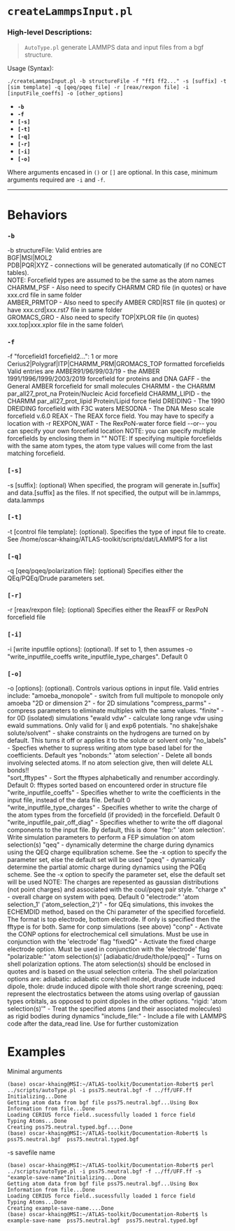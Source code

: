 # `createLammpsInput.pl`
### High-level Descriptions:

> `AutoType.pl` generate LAMMPS data and input files from a bgf structure.

Usage (Syntax):
```
./createLammpsInput.pl -b structureFile -f "ff1 ff2..." -s [suffix] -t [sim template] -q [qeq/pqeq file] -r [reax/rexpon file] -i [inputFile_coeffs] -o [other_options]
```
* **`-b`**
* **`-f`** 
* **`[-s]`** 
* **`[-t]`**
* **`[-q]`**
* **`[-r]`** 
* **`[-i]`**
* **`[-o]`**


Where arguments encased in `()` or `[]` are optional. In this case, minimum arguments required are `-i` and `-f`.
 
---


# Behaviors
### `-b`
-b structureFile:
                Valid entries are \
                BGF|MSI|MOL2\
                PDB|PQR|XYZ - connections will be generated automatically (if no CONECT tables).\
                        NOTE: Forcefield types are assumed to be the same as the atom names\
                CHARMM_PSF - Also need to specify CHARMM CRD file (in quotes) or have xxx.crd file in same folder\
                AMBER_PRMTOP - Also need to specify AMBER CRD|RST file (in quotes) or have xxx.crd|xxx.rst7 file in same folder\
                GROMACS_GRO - Also need to specify TOP|XPLOR file (in quotes) xxx.top|xxx.xplor file in the same folder\
### `-f`
-f "forcefield1 forcefield2...":
                1 or more Cerius2|Polygraf|ITP|CHARMM_PRM|GROMACS_TOP formatted forcefields
                Valid entries are
                AMBER91/96/99/03/19 - the AMBER 1991/1996/1999/2003/2019 forcefield for proteins and DNA
                GAFF - the General AMBER forcefield for small molecules
                CHARMM - the CHARMM par_all27_prot_na Protein/Nucleic Acid forcefield
                CHARMM_LIPID - the CHARMM par_all27_prot_lipid Protein/Lipid force field
                DREIDING - The 1990 DREIDING forcefield with F3C waters
                MESODNA - The DNA Meso scale forcefield v.6.0
                REAX - The REAX force field. You may have to specify a location with -r
                REXPON_WAT - The RexPoN-water force field
                --or-- you can specify your own forcefield location
                NOTE: you can specify multiple forcefields by enclosing them in ""
                NOTE: If specifying multiple forcefields with the same atom types,
                        the atom type values will come from the last matching forcefield.

### `[-s]`
-s [suffix]: (optional) When specified, the program will generate in.[suffix]
                and data.[suffix] as the files. If not specified, the output will be
                in.lammps, data.lammps
### `[-t]`
-t [control file template]: (optional). Specifies the type of input file to create. See /home/oscar-khaing/ATLAS-toolkit/scripts/dat/LAMMPS for a list

### `[-q]`
-q [qeq/pqeq/polarization file]: (optional) Specifies either the QEq/PQEq/Drude parameters set.

### `[-r]`
-r [reax/rexpon file]: (optional) Specifies either the ReaxFF  or RexPoN forcefield file
### `[-i]`
-i [write inputfile options]: (optional). If set to 1, then assumes -o "write_inputfile_coeffs write_inputfile_type_charges". Default 0      

### `[-o]`
-o [options]: (optional). Controls various options in input file. Valid entries include:
                "amoeba_monopole" - switch from full multipole to monopole only amoeba
                "2D or dimension 2" - for 2D simulations
                "compress_parms" - compress parameters to eliminate multiples with the same values.
                "finite" - for 0D (isolated) simulations
                "ewald vdw" - calculate long range vdw using ewald summations. Only valid for lj and exp6 potentials.
                "no shake|shake solute/solvent" - shake constraints on the hydrogens are turned on by default.
                        This turns it off or applies it to the solute or solvent only
                "no_labels" - Specfies whether to supress writing atom type based label for the coefficients. Default yes
                "nobonds:" 'atom selection' - Delete all bonds involving selected atoms. If no atom selection give, then will delete ALL bonds!!     
                "sort_fftypes" - Sort the fftypes alphabetically and renumber accordingly. Default 0: fftypes sorted
                        based on encountered order in structure file
                "write_inputfile_coeffs" - Specifies whether to write the coefficients in the input file, instead of the data file. Default 0        
                "write_inputfile_type_charges" - Specifies whether to write the charge of the atom types from the forcefield (if provided)
                        in the forcefield. Default 0
                "write_inputfile_pair_off_diag" - Specifies whether to write the off diagonal components to the input file. By default, this is done 
                "fep:" 'atom selection'. Write simulation parameters to perform a FEP simulation on atom selection(s)
                "qeq" - dynamically determine the charge during dynamics using the QEQ charge equilibration scheme.
                        See the -x option to specify the parameter set, else the default set will be used
                "pqeq" - dynamically determine the partial atomic charge during dynamics using the PQEq scheme.
                        See the -x option to specify the parameter set, else the default set will be used
                        NOTE: The charges are repesented as gaussian distributions (not point charges) and associated with
                                the coul/pqeq pair style.
                "charge x" - overall charge on system with pqeq. Default 0
                "electrode:" 'atom selection_1' ('atom_selection_2')" - for QEq simulations, this invokes the ECHEMDID method,
                        based on the Chi parameter of the specified forcefield. The format is top electrode, bottom electrode.
                        If only is specified then the fftype is for both. Same for conp simulations (see above)
                        "conp" - Activate the CONP options for electrochemical cell simulations. Must be use in conjunction with the 'electrode' flag                        "fixedQ" - Activate the fixed charge electrode option. Must be used in conjunction with the 'electrode' flag
                "polarizable:" 'atom selection(s)' [adiabatic/drude/thole/pqeq]" - Turns on shell polarization options.
                        The atom selection(s) should be enclosed in quotes and is based on the usual selection criteria.
                        The shell polarization options are:
                                adiabatic: adiabatic core/shell model,
                                drude: drude induced dipole,
                                thole: drude induced dipole with thole short range screening,
                                pqeq: represent the electrostatics between the atoms using overlap of gaussian types orbitals,
                                        as opposed to point dipoles in the other options.
                "rigid: 'atom selection(s)'" - Treat the specified atoms (and their associated molecules) as rigid bodies during dynamics
                "include_file:" - Include a file with LAMMPS code after the data_read line. Use for further customization

# Examples
Minimal arguments
```
(base) oscar-khaing@MSI:~/ATLAS-toolkit/Documentation-Robert$ perl ../scripts/autoType.pl -i pss75.neutral.bgf -f ../ff/UFF.ff
Initializing...Done
Getting atom data from bgf file pss75.neutral.bgf...Using Box Information from file...Done
Loading CERIUS force field..sucessfully loaded 1 force field
Typing Atoms...Done
Creating pss75.neutral.typed.bgf....Done
(base) oscar-khaing@MSI:~/ATLAS-toolkit/Documentation-Robert$ ls
pss75.neutral.bgf  pss75.neutral.typed.bgf
```
-s savefile name
```
(base) oscar-khaing@MSI:~/ATLAS-toolkit/Documentation-Robert$ perl ../scripts/autoType.pl -i pss75.neutral.bgf -f ../ff/UFF.ff -s "example-save-name"Initializing...Done
Getting atom data from bgf file pss75.neutral.bgf...Using Box Information from file...Done
Loading CERIUS force field..sucessfully loaded 1 force field
Typing Atoms...Done
Creating example-save-name....Done
(base) oscar-khaing@MSI:~/ATLAS-toolkit/Documentation-Robert$ ls
example-save-name  pss75.neutral.bgf  pss75.neutral.typed.bgf
```
